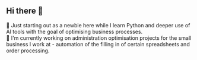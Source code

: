 ## Hi there 👋

🌱 Just starting out as a newbie here while I learn Python and deeper use of AI tools with the goal of optimising business processes.<br>
🔭 I'm currently working on administration optimisation projects for the small business I work at - automation of the filling in of certain spreadsheets and order processing.


<!--
**MonsterMind01/MonsterMind01** is a ✨ _special_ ✨ repository because its `README.md` (this file) appears on your GitHub profile.

Here are some ideas to get you started:

- 🔭 I’m currently working on ...
- 🌱 I’m currently learning ...
- 👯 I’m looking to collaborate on ...
- 🤔 I’m looking for help with ...
- 💬 Ask me about ...
- 📫 How to reach me: ...
- 😄 Pronouns: ...
- ⚡ Fun fact: ...
-->
